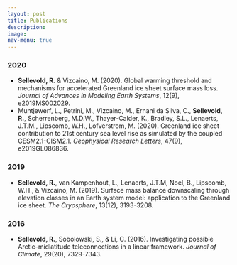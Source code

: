 ```yaml
---
layout: post
title: Publications
description:
image: 
nav-menu: true
---
```


### 2020
* **Sellevold, R.** & Vizcaino, M. (2020). Global warming threshold and mechanisms for accelerated Greenland ice sheet surface mass loss. *Journal of Advances in Modeling Earth Systems*, 12(9), e2019MS002029.
* Muntjewerf, L., Petrini, M., Vizcaino, M., Ernani da Silva, C., **Sellevold, R.**, Scherrenberg, M.D.W., Thayer-Calder, K., Bradley, S.L., Lenaerts, J.T.M., Lipscomb, W.H., Lofverstrom, M. (2020). Greenland ice sheet contribution to 21st century sea level rise as simulated by the coupled CESM2.1-CISM2.1. *Geophysical Research Letters*, 47(9), e2019GL086836.

### 2019
* **Sellevold, R.**, van Kampenhout, L., Lenaerts, J.T.M, Noel, B., Lipscomb, W.H., & Vizcaino, M. (2019). Surface mass balance downscaling through elevation classes in an Earth system model: application to the Greenland ice sheet. *The Cryosphere*, 13(12), 3193-3208.

### 2016
* **Sellevold, R.**, Sobolowski, S., & Li, C. (2016). Investigating possible Arctic–midlatitude teleconnections in a linear framework. *Journal of Climate*, 29(20), 7329-7343.
